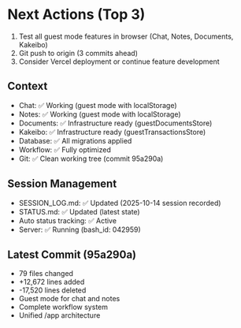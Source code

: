# Next Actions (Top 3)

1. Test all guest mode features in browser (Chat, Notes, Documents, Kakeibo)
2. Git push to origin (3 commits ahead)
3. Consider Vercel deployment or continue feature development

## Context
- Chat: ✅ Working (guest mode with localStorage)
- Notes: ✅ Working (guest mode with localStorage)
- Documents: ✅ Infrastructure ready (guestDocumentsStore)
- Kakeibo: ✅ Infrastructure ready (guestTransactionsStore)
- Database: ✅ All migrations applied
- Workflow: ✅ Fully optimized
- Git: ✅ Clean working tree (commit 95a290a)

## Session Management
- SESSION_LOG.md: ✅ Updated (2025-10-14 session recorded)
- STATUS.md: ✅ Updated (latest state)
- Auto status tracking: ✅ Active
- Server: ✅ Running (bash_id: 042959)

## Latest Commit (95a290a)
- 79 files changed
- +12,672 lines added
- -17,520 lines deleted
- Guest mode for chat and notes
- Complete workflow system
- Unified /app architecture
